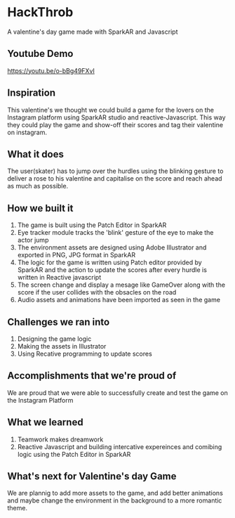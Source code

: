 # HackThrob
A valentine's day game made with SparkAR and Javascript

## Youtube Demo
https://youtu.be/o-bBg49FXvI

## Inspiration
This valentine's we thought we could build a game for the lovers on the Instagram platform using SparkAR studio and reactive-Javascript. This way they could play the game and show-off their scores and tag their valentine on instagram.


## What it does
The user(skater) has to jump over the hurdles using the blinking gesture to deliver a rose to his valentine and capitalise on the score and reach ahead as much as possible.
 
## How we built it
1. The game is built using the Patch Editor in SparkAR
2. Eye tracker module tracks the 'blink' gesture of the eye to make the actor jump
3. The environment assets are designed using Adobe Illustrator and exported in PNG, JPG format in SparkAR
4. The logic for the game is written using Patch editor provided by SparkAR and the action to update the scores after every hurdle is written in Reactive javascript
5. The screen change and display a mesage like GameOver along with the score if the user collides with the obsacles on the road 
4.  Audio assets and animations have been imported as seen in the game

## Challenges we ran into
1. Designing the game logic 
2. Making the assets in Illustrator
3. Using Recative programming to update scores

## Accomplishments that we're proud of
We are proud that we were able to successfully create and test the game on the Instagram Platform

## What we learned
1. Teamwork makes dreamwork
2. Reactive Javascript and building intercative expereinces and comibing logic using the Patch Editor in SparkAR

## What's next for Valentine's day Game
We are plannig to add more assets to the game, and add better animations and maybe change the environment in the background to a more romantic theme.
